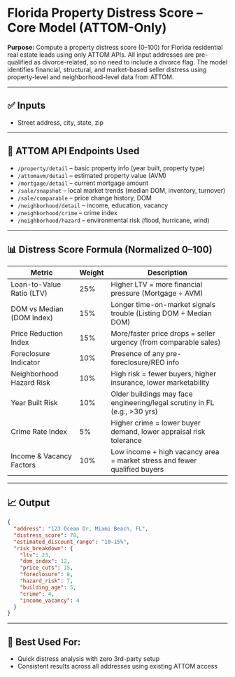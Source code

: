 # Florida Property Distress Score – Core Model (ATTOM-Only)

**Purpose:**
Compute a property distress score (0–100) for Florida residential real estate leads using only ATTOM APIs. All input addresses are pre-qualified as divorce-related, so no need to include a divorce flag. The model identifies financial, structural, and market-based seller distress using property-level and neighborhood-level data from ATTOM.

---

## ✅ Inputs

* Street address, city, state, zip

---

## 🔌 ATTOM API Endpoints Used

* `/property/detail` – basic property info (year built, property type)
* `/attomavm/detail` – estimated property value (AVM)
* `/mortgage/detail` – current mortgage amount
* `/sale/snapshot` – local market trends (median DOM, inventory, turnover)
* `/sale/comparable` – price change history, DOM
* `/neighborhood/detail` – income, education, vacancy
* `/neighborhood/crime` – crime index
* `/neighborhood/hazard` – environmental risk (flood, hurricane, wind)

---

## 📊 Distress Score Formula (Normalized 0–100)

| Metric                    | Weight | Description                                                               |
| ------------------------- | ------ | ------------------------------------------------------------------------- |
| Loan-to-Value Ratio (LTV) | 25%    | Higher LTV = more financial pressure (Mortgage ÷ AVM)                     |
| DOM vs Median (DOM Index) | 15%    | Longer time-on-market signals trouble (Listing DOM ÷ Median DOM)          |
| Price Reduction Index     | 15%    | More/faster price drops = seller urgency (from comparable sales)          |
| Foreclosure Indicator     | 10%    | Presence of any pre-foreclosure/REO info                                  |
| Neighborhood Hazard Risk  | 10%    | High risk = fewer buyers, higher insurance, lower marketability           |
| Year Built Risk           | 10%    | Older buildings may face engineering/legal scrutiny in FL (e.g., >30 yrs) |
| Crime Rate Index          | 5%     | Higher crime = lower buyer demand, lower appraisal risk tolerance         |
| Income & Vacancy Factors  | 10%    | Low income + high vacancy area = market stress and fewer qualified buyers |

---

## 📈 Output

```json
{
  "address": "123 Ocean Dr, Miami Beach, FL",
  "distress_score": 78,
  "estimated_discount_range": "10–15%",
  "risk_breakdown": {
    "ltv": 23,
    "dom_index": 12,
    "price_cuts": 15,
    "foreclosure": 8,
    "hazard_risk": 7,
    "building_age": 5,
    "crime": 4,
    "income_vacancy": 4
  }
}
```

---

## 🧪 Best Used For:

* Quick distress analysis with zero 3rd-party setup
* Consistent results across all addresses using existing ATTOM access 